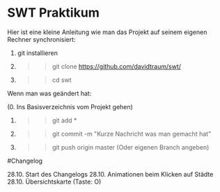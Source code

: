 # SWT Praktikum

Hier ist eine kleine Anleitung wie man das Projekt auf seinem eigenen Rechner synchronisiert:

1. git installieren
2. >> git clone https://github.com/davidtraum/swt/
3. >> cd swt

Wenn man was geändert hat:

(0. Ins Basisverzeichnis vom Projekt gehen)
1. >> git add *
1. >> git commit -m "Kurze Nachricht was man gemacht hat"
2. >> git push origin master (Oder eigenen Branch angeben)

#Changelog

28.10. Start des Changelogs
28.10. Animationen beim Klicken auf Städte
28.10. Übersichtskarte (Taste: O)

